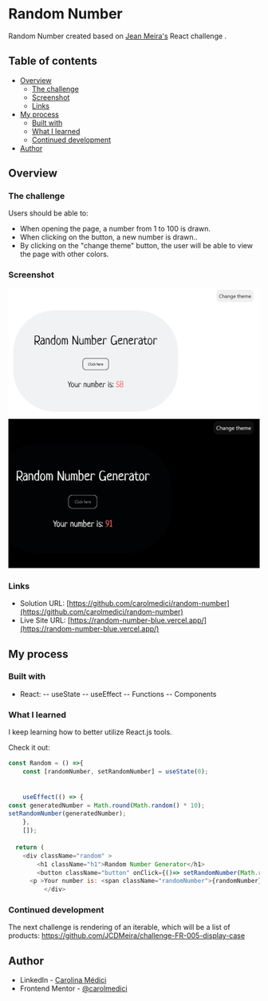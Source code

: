 ﻿# Random Number
 
Random Number created based on [Jean Meira's](https://github.com/JCDMeira/challenge-FR-004-winning-choice) React challenge .
 

 ## Table of contents

- [Overview](#overview)
  - [The challenge](#the-challenge)
  - [Screenshot](#screenshot)
  - [Links](#links)
- [My process](#my-process)
  - [Built with](#built-with)
  - [What I learned](#what-i-learned)
  - [Continued development](#continued-development)
- [Author](#author)


## Overview

### The challenge

Users should be able to:

- When opening the page, a number from 1 to 100 is drawn.
- When clicking on the button, a new number is drawn..
- By clicking on the "change theme" button, the user will be able to view the page with other colors.


### Screenshot

![](https://github.com/carolmedici/random-number/blob/main/public/print.jpg)
![](https://github.com/carolmedici/random-number/blob/main/public/print2.jpg)


### Links

- Solution URL: [https://github.com/carolmedici/random-number](https://github.com/carolmedici/random-number)
- Live Site URL: [https://random-number-blue.vercel.app/](https://random-number-blue.vercel.app/)

## My process

### Built with

- React:
 -- useState
 -- useEffect
 -- Functions
 -- Components


### What I learned

I keep learning how to better utilize React.js tools.

Check it out:
```js
const Random = () =>{
    const [randomNumber, setRandomNumber] = useState(0);


    useEffect(() => {
const generatedNumber = Math.round(Math.random() * 10);
setRandomNumber(generatedNumber);
    },
    []);

  return (
    <div className="random" >
        <h1 className="h1">Random Number Generator</h1>
        <button className="button" onClick={()=> setRandomNumber(Math.round(Math.random() * 100))}> Click here</button>
      <p >Your number is: <span className="randomNumber">{randomNumber}</span></p>
          </div>
```


### Continued development

The next challenge is rendering of an iterable, which will be a list of products: https://github.com/JCDMeira/challenge-FR-005-display-case

## Author

- LinkedIn - [Carolina Médici](https://www.linkedin.com/in/carolina-medici/)
- Frontend Mentor - [@carolmedici](https://www.frontendmentor.io/profile/carolmedici)
